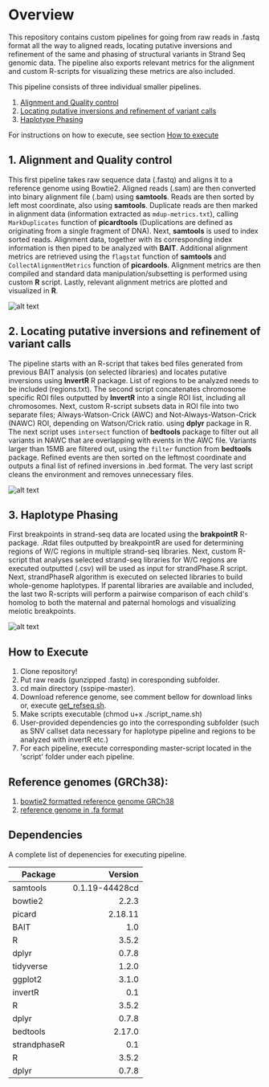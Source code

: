 # Overview

This repository contains custom pipelines for going from raw reads in .fastq format all the way to aligned reads, locating putative inversions and refinement of the same and phasing of structural variants in Strand Seq genomic data. The pipeline also exports relevant metrics for the alignment and custom R-scripts for visualizing these metrics are also included. 

This pipeline consists of three individual smaller pipelines. 

1. [Alignment and Quality control](https://github.com/mattsada/sspipe/tree/master/01-alignment%20pipeline) 
2. [Locating putative inversions and refinement of variant calls](https://github.com/mattsada/sspipe/tree/master/02-inversion%20analysis%20pipeline)
3. [Haplotype Phasing](https://github.com/mattsada/sspipe/tree/master/03-phasing%20pipeline)

For instructions on how to execute, see section [How to execute]()
  
## 1. Alignment and Quality control
This first pipeline takes raw sequence data (.fastq) and aligns it to a reference genome using Bowtie2. Aligned reads (.sam) are then converted into binary alignment file (.bam) using **samtools**. Reads are then sorted by left most coordinate, also using **samtools**. Duplicate reads are then marked in alignment data (information extracted as `mdup-metrics.txt`), calling `MarkDuplicates` function of **picardtools** (Duplications are defined as originating from a single fragment of DNA). Next, **samtools** is used to index sorted reads. Alignment data, together with its corresponding index information is then piped to be analyzed with **BAIT**. Additional alignment metrics are retrieved using the `flagstat` function of **samtools** and `CollectAlignmentMetrics` function of **picardools**. Alignment metrics are then compiled and standard data manipulation/subsetting is performed using custom **R** script. Lastly, relevant alignment metrics are plotted and visualized in **R**.

![alt text](https://github.com/mattsada/sspipe/blob/master/figs/flowcharts/alignmentpipe_alignqc.png "alignmentpipe")

## 2. Locating putative inversions and refinement of variant calls
The pipeline starts with an R-script that takes bed files generated from previous BAIT analysis (on selected libraries) and locates putative inversions using **InvertR** R package. List of regions to be analyzed needs to be included (regions.txt). The second script concatenates chromosome specific ROI files outputted by **InvertR** into a single ROI list, including all chromosomes. Next, custom R-script subsets data in ROI file into two separate files; Always-Watson-Crick (AWC) and Not-Always-Watson-Crick (NAWC) ROI, depending on Watson/Crick ratio. using **dplyr** package in R. The next script uses `intersect` function of **bedtools** package to filter out all variants in NAWC that are overlapping with events in the AWC file. Variants larger than 15MB are filtered out, using the `filter` function from **bedtools** package. Refined events are then sorted on the leftmost coordinate and outputs a final list of refined inversions in .bed format. The very last script cleans the environment and removes unnecessary files.

![alt text](https://github.com/mattsada/sspipe/blob/master/figs/flowcharts/inversionpipeline_invref.png "inversion")

## 3. Haplotype Phasing
First breakpoints in strand-seq data are located using the **brakpointR**  R-package. .Rdat files outputted by breakpointR are used for determining regions of W/C regions in multiple strand-seq libraries. Next, custom R-script that analyses selected strand-seq libraries for W/C regions are executed outputted (.csv) will be used as input for strandPhase.R script. Next, strandPhaseR algorithm is executed on selected libraries to build whole-genome haplotypes. If parental libraries are available and included, the last two R-scripts will perform a pairwise comparison of each child's homolog to both the maternal and paternal homologs and visualizing meiotic breakpoints.

![alt text](https://github.com/mattsada/sspipe/blob/master/figs/flowcharts/haplotype_meioticbp.png "haplotype")

## How to Execute
1. Clone repository! 
2. Put raw reads (gunzipped .fastq) in coresponding subfolder.
2. cd main directory (sspipe-master).
3. Download reference genome, see comment bellow for download links or, execute [get_refseq.sh](). 
3. Make scripts executable (chmod u+x ./script_name.sh)
4. User-provided dependencies go into the corresponding subfolder (such as SNV callset data necessary for haplotype pipeline     and regions to be analyzed with invertR etc.)
5. For each pipeline, execute corresponding master-script located in the 'script' folder under each pipeline. 

## Reference genomes (GRCh38):
  1. [bowtie2 formatted reference genome GRCh38](http://ftp.ncbi.nlm.nih.gov/genomes/archive/old_genbank/Eukaryotes/vertebrates_mammals/Homo_sapiens/GRCh38/seqs_for_alignment_pipelines/GCA_000001405.15_GRCh38_no_alt_analysis_set.fna.bowtie_index.tar.gz)
  2. [reference genome in .fa format](http://hgdownload.cse.ucsc.edu/goldenPath/hg38/bigZips/hg38.fa.gz)
  
## Dependencies
A complete list of depenencies for executing pipeline. 

| Package       | Version        |
| ------------- |---------------:|
| samtools      | 0.1.19-44428cd |
| bowtie2       | 2.2.3          |
| picard        | 2.18.11        |
| BAIT          | 1.0            |
| R             | 3.5.2          |
| dplyr         | 0.7.8          |
| tidyverse     | 1.2.0          |
| ggplot2       | 3.1.0          |
| invertR       | 0.1            |
| R             | 3.5.2          |
| dplyr         | 0.7.8          |
| bedtools      | 2.17.0         |
| strandphaseR  | 0.1            |
| R             | 3.5.2          |
| dplyr         | 0.7.8          |

